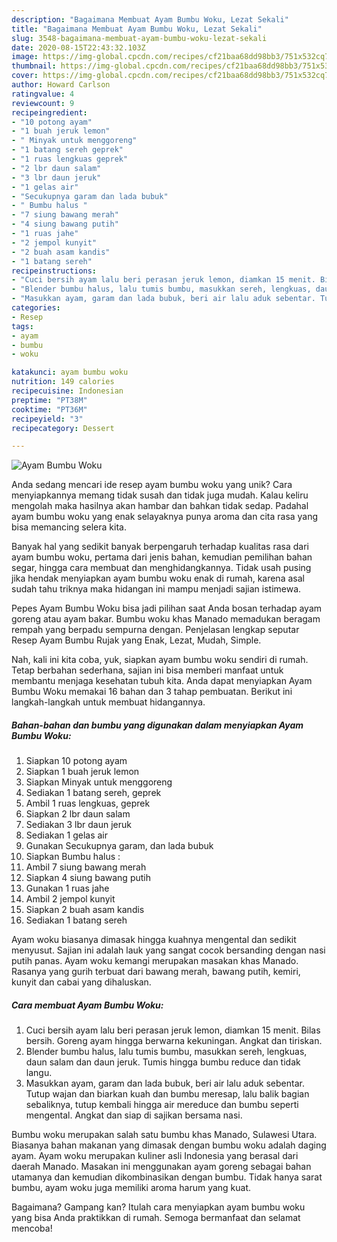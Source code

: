 ```yaml
---
description: "Bagaimana Membuat Ayam Bumbu Woku, Lezat Sekali"
title: "Bagaimana Membuat Ayam Bumbu Woku, Lezat Sekali"
slug: 3548-bagaimana-membuat-ayam-bumbu-woku-lezat-sekali
date: 2020-08-15T22:43:32.103Z
image: https://img-global.cpcdn.com/recipes/cf21baa68dd98bb3/751x532cq70/ayam-bumbu-woku-foto-resep-utama.jpg
thumbnail: https://img-global.cpcdn.com/recipes/cf21baa68dd98bb3/751x532cq70/ayam-bumbu-woku-foto-resep-utama.jpg
cover: https://img-global.cpcdn.com/recipes/cf21baa68dd98bb3/751x532cq70/ayam-bumbu-woku-foto-resep-utama.jpg
author: Howard Carlson
ratingvalue: 4
reviewcount: 9
recipeingredient:
- "10 potong ayam"
- "1 buah jeruk lemon"
- " Minyak untuk menggoreng"
- "1 batang sereh geprek"
- "1 ruas lengkuas geprek"
- "2 lbr daun salam"
- "3 lbr daun jeruk"
- "1 gelas air"
- "Secukupnya garam dan lada bubuk"
- " Bumbu halus "
- "7 siung bawang merah"
- "4 siung bawang putih"
- "1 ruas jahe"
- "2 jempol kunyit"
- "2 buah asam kandis"
- "1 batang sereh"
recipeinstructions:
- "Cuci bersih ayam lalu beri perasan jeruk lemon, diamkan 15 menit. Bilas bersih. Goreng ayam hingga berwarna kekuningan. Angkat dan tiriskan."
- "Blender bumbu halus, lalu tumis bumbu, masukkan sereh, lengkuas, daun salam dan daun jeruk. Tumis hingga bumbu reduce dan tidak langu."
- "Masukkan ayam, garam dan lada bubuk, beri air lalu aduk sebentar. Tutup wajan dan biarkan kuah dan bumbu meresap, lalu balik bagian sebaliknya, tutup kembali hingga air mereduce dan bumbu seperti mengental. Angkat dan siap di sajikan bersama nasi."
categories:
- Resep
tags:
- ayam
- bumbu
- woku

katakunci: ayam bumbu woku 
nutrition: 149 calories
recipecuisine: Indonesian
preptime: "PT38M"
cooktime: "PT36M"
recipeyield: "3"
recipecategory: Dessert

---
```



![Ayam Bumbu Woku](https://img-global.cpcdn.com/recipes/cf21baa68dd98bb3/751x532cq70/ayam-bumbu-woku-foto-resep-utama.jpg)

Anda sedang mencari ide resep ayam bumbu woku yang unik? Cara menyiapkannya memang tidak susah dan tidak juga mudah. Kalau keliru mengolah maka hasilnya akan hambar dan bahkan tidak sedap. Padahal ayam bumbu woku yang enak selayaknya punya aroma dan cita rasa yang bisa memancing selera kita.

Banyak hal yang sedikit banyak berpengaruh terhadap kualitas rasa dari ayam bumbu woku, pertama dari jenis bahan, kemudian pemilihan bahan segar, hingga cara membuat dan menghidangkannya. Tidak usah pusing jika hendak menyiapkan ayam bumbu woku enak di rumah, karena asal sudah tahu triknya maka hidangan ini mampu menjadi sajian istimewa.

Pepes Ayam Bumbu Woku bisa jadi pilihan saat Anda bosan terhadap ayam goreng atau ayam bakar. Bumbu woku khas Manado memadukan beragam rempah yang berpadu sempurna dengan. Penjelasan lengkap seputar Resep Ayam Bumbu Rujak yang Enak, Lezat, Mudah, Simple.


Nah, kali ini kita coba, yuk, siapkan ayam bumbu woku sendiri di rumah. Tetap berbahan sederhana, sajian ini bisa memberi manfaat untuk membantu menjaga kesehatan tubuh kita. Anda dapat menyiapkan Ayam Bumbu Woku memakai 16 bahan dan 3 tahap pembuatan. Berikut ini langkah-langkah untuk membuat hidangannya.

<!--inarticleads1-->

##### Bahan-bahan dan bumbu yang digunakan dalam menyiapkan Ayam Bumbu Woku:

1. Siapkan 10 potong ayam
1. Siapkan 1 buah jeruk lemon
1. Siapkan  Minyak untuk menggoreng
1. Sediakan 1 batang sereh, geprek
1. Ambil 1 ruas lengkuas, geprek
1. Siapkan 2 lbr daun salam
1. Sediakan 3 lbr daun jeruk
1. Sediakan 1 gelas air
1. Gunakan Secukupnya garam, dan lada bubuk
1. Siapkan  Bumbu halus :
1. Ambil 7 siung bawang merah
1. Siapkan 4 siung bawang putih
1. Gunakan 1 ruas jahe
1. Ambil 2 jempol kunyit
1. Siapkan 2 buah asam kandis
1. Sediakan 1 batang sereh


Ayam woku biasanya dimasak hingga kuahnya mengental dan sedikit menyusut. Sajian ini adalah lauk yang sangat cocok bersanding dengan nasi putih panas. Ayam woku kemangi merupakan masakan khas Manado. Rasanya yang gurih terbuat dari bawang merah, bawang putih, kemiri, kunyit dan cabai yang dihaluskan. 

<!--inarticleads2-->

##### Cara membuat Ayam Bumbu Woku:

1. Cuci bersih ayam lalu beri perasan jeruk lemon, diamkan 15 menit. Bilas bersih. Goreng ayam hingga berwarna kekuningan. Angkat dan tiriskan.
1. Blender bumbu halus, lalu tumis bumbu, masukkan sereh, lengkuas, daun salam dan daun jeruk. Tumis hingga bumbu reduce dan tidak langu.
1. Masukkan ayam, garam dan lada bubuk, beri air lalu aduk sebentar. Tutup wajan dan biarkan kuah dan bumbu meresap, lalu balik bagian sebaliknya, tutup kembali hingga air mereduce dan bumbu seperti mengental. Angkat dan siap di sajikan bersama nasi.


Bumbu woku merupakan salah satu bumbu khas Manado, Sulawesi Utara. Biasanya bahan makanan yang dimasak dengan bumbu woku adalah daging ayam. Ayam woku merupakan kuliner asli Indonesia yang berasal dari daerah Manado. Masakan ini menggunakan ayam goreng sebagai bahan utamanya dan kemudian dikombinasikan dengan bumbu. Tidak hanya sarat bumbu, ayam woku juga memiliki aroma harum yang kuat. 

Bagaimana? Gampang kan? Itulah cara menyiapkan ayam bumbu woku yang bisa Anda praktikkan di rumah. Semoga bermanfaat dan selamat mencoba!
